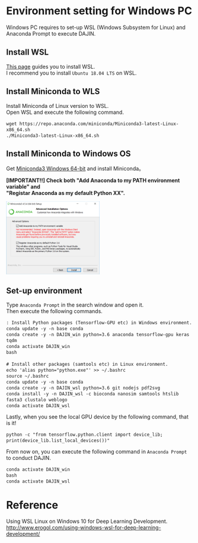 # Environment setting for Windows PC
Windows PC requires to set-up WSL (Windows Subsystem for Linux) and Anaconda Prompt to execute DAJIN.  

## Install WSL
[This page](https://docs.microsoft.com/en-us/windows/wsl/install-win10) guides you to install WSL.  
I recommend you to install `Ubuntu 18.04 LTS` on WSL.  

## Install Miniconda to WLS

Install Miniconda of Linux version to WSL.  
Open WSL and execute the following command.  
```
wget https://repo.anaconda.com/miniconda/Miniconda3-latest-Linux-x86_64.sh
./Miniconda3-latest-Linux-x86_64.sh
```

## Install Miniconda to Windows OS
Get [Miniconda3 Windows 64-bit](https://docs.conda.io/en/latest/miniconda.html#windows-installers) and install Miniconda。  

**[IMPORTANT!!] Check both "Add Anaconda to my PATH environment variable" and  
"Registar Anaconda as my default Python XX".**  


<img src="https://github.com/akikuno/DAJIN/blob/master/misc/images/anaconda-install.png" width="50%">  

## Set-up environment
Type `Anaconda Prompt` in the search window and open it.  
Then execute the following commands.  
```
: Install Python packages (Tensorflow-GPU etc) in Windows environment.
conda update -y -n base conda
conda create -y -n DAJIN_win python=3.6 anaconda tensorflow-gpu keras tqdm
conda activate DAJIN_win
bash

# Install other packages (samtools etc) in Linux environment.
echo 'alias python="python.exe"' >> ~/.bashrc
source ~/.bashrc
conda update -y -n base conda
conda create -y -n DAJIN_wsl python=3.6 git nodejs pdf2svg 
conda install -y -n DAJIN_wsl -c bioconda nanosim samtools htslib fasta3 clustalo weblogo
conda activate DAJIN_wsl
```

Lastly, when you see the local GPU device by the following command, that is it!
```
python -c "from tensorflow.python.client import device_lib;
print(device_lib.list_local_devices())"
```

From now on, you can execute the following command in `Anaconda Prompt` to conduct DAJIN.  
```
conda activate DAJIN_win
bash
conda activate DAJIN_wsl
```

# Reference
Using WSL Linux on Windows 10 for Deep Learning Development.  
http://www.erogol.com/using-windows-wsl-for-deep-learning-development/  
